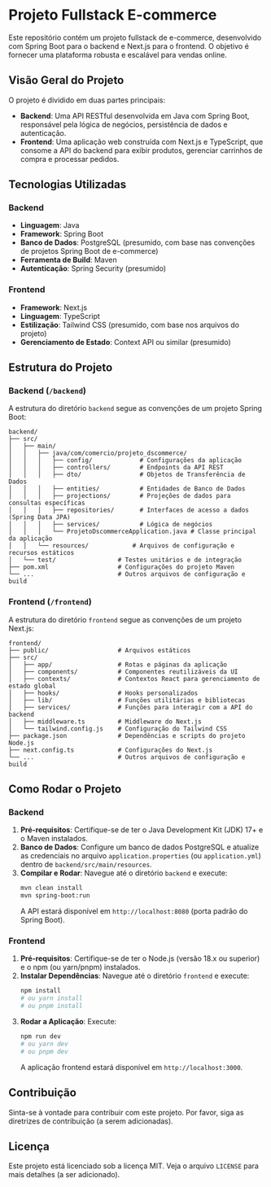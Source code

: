 # Projeto Fullstack E-commerce

Este repositório contém um projeto fullstack de e-commerce, desenvolvido com Spring Boot para o backend e Next.js para o frontend. O objetivo é fornecer uma plataforma robusta e escalável para vendas online.

## Visão Geral do Projeto

O projeto é dividido em duas partes principais:

*   **Backend**: Uma API RESTful desenvolvida em Java com Spring Boot, responsável pela lógica de negócios, persistência de dados e autenticação.
*   **Frontend**: Uma aplicação web construída com Next.js e TypeScript, que consome a API do backend para exibir produtos, gerenciar carrinhos de compra e processar pedidos.

## Tecnologias Utilizadas

### Backend

*   **Linguagem**: Java
*   **Framework**: Spring Boot
*   **Banco de Dados**: PostgreSQL (presumido, com base nas convenções de projetos Spring Boot de e-commerce)
*   **Ferramenta de Build**: Maven
*   **Autenticação**: Spring Security (presumido)

### Frontend

*   **Framework**: Next.js
*   **Linguagem**: TypeScript
*   **Estilização**: Tailwind CSS (presumido, com base nos arquivos do projeto)
*   **Gerenciamento de Estado**: Context API ou similar (presumido)

## Estrutura do Projeto

### Backend (`/backend`)

A estrutura do diretório `backend` segue as convenções de um projeto Spring Boot:

```
backend/
├── src/
│   ├── main/
│   │   ├── java/com/comercio/projeto_dscommerce/
│   │   │   ├── config/             # Configurações da aplicação
│   │   │   ├── controllers/        # Endpoints da API REST
│   │   │   ├── dto/                # Objetos de Transferência de Dados
│   │   │   ├── entities/           # Entidades de Banco de Dados
│   │   │   ├── projections/        # Projeções de dados para consultas específicas
│   │   │   ├── repositories/       # Interfaces de acesso a dados (Spring Data JPA)
│   │   │   ├── services/           # Lógica de negócios
│   │   │   └── ProjetoDscommerceApplication.java # Classe principal da aplicação
│   │   └── resources/            # Arquivos de configuração e recursos estáticos
│   └── test/                 # Testes unitários e de integração
├── pom.xml                   # Configurações do projeto Maven
└── ...                       # Outros arquivos de configuração e build
```

### Frontend (`/frontend`)

A estrutura do diretório `frontend` segue as convenções de um projeto Next.js:

```
frontend/
├── public/                   # Arquivos estáticos
├── src/
│   ├── app/                  # Rotas e páginas da aplicação
│   ├── components/           # Componentes reutilizáveis da UI
│   ├── contexts/             # Contextos React para gerenciamento de estado global
│   ├── hooks/                # Hooks personalizados
│   ├── lib/                  # Funções utilitárias e bibliotecas
│   ├── services/             # Funções para interagir com a API do backend
│   ├── middleware.ts         # Middleware do Next.js
│   └── tailwind.config.js    # Configuração do Tailwind CSS
├── package.json              # Dependências e scripts do projeto Node.js
├── next.config.ts            # Configurações do Next.js
└── ...                       # Outros arquivos de configuração e build
```

## Como Rodar o Projeto

### Backend

1.  **Pré-requisitos**: Certifique-se de ter o Java Development Kit (JDK) 17+ e o Maven instalados.
2.  **Banco de Dados**: Configure um banco de dados PostgreSQL e atualize as credenciais no arquivo `application.properties` (ou `application.yml`) dentro de `backend/src/main/resources`.
3.  **Compilar e Rodar**: Navegue até o diretório `backend` e execute:
    ```bash
    mvn clean install
    mvn spring-boot:run
    ```
    A API estará disponível em `http://localhost:8080` (porta padrão do Spring Boot).

### Frontend

1.  **Pré-requisitos**: Certifique-se de ter o Node.js (versão 18.x ou superior) e o npm (ou yarn/pnpm) instalados.
2.  **Instalar Dependências**: Navegue até o diretório `frontend` e execute:
    ```bash
    npm install
    # ou yarn install
    # ou pnpm install
    ```
3.  **Rodar a Aplicação**: Execute:
    ```bash
    npm run dev
    # ou yarn dev
    # ou pnpm dev
    ```
    A aplicação frontend estará disponível em `http://localhost:3000`.

## Contribuição

Sinta-se à vontade para contribuir com este projeto. Por favor, siga as diretrizes de contribuição (a serem adicionadas).

## Licença

Este projeto está licenciado sob a licença MIT. Veja o arquivo `LICENSE` para mais detalhes (a ser adicionado).

